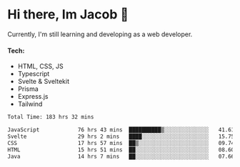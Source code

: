 # Hi there, Im Jacob 👋
Currently, I'm still learning and developing as a web developer.

#### Tech:
- HTML, CSS, JS
- Typescript
- Svelte & Sveltekit
- Prisma
- Express.js
- Tailwind

<!--START_SECTION:waka-->

```txt
Total Time: 183 hrs 32 mins

JavaScript            76 hrs 43 mins  ██████████▒░░░░░░░░░░░░░░   41.61 %
Svelte                29 hrs 2 mins   ████░░░░░░░░░░░░░░░░░░░░░   15.75 %
CSS                   17 hrs 57 mins  ██▒░░░░░░░░░░░░░░░░░░░░░░   09.74 %
HTML                  15 hrs 51 mins  ██░░░░░░░░░░░░░░░░░░░░░░░   08.60 %
Java                  14 hrs 7 mins   ██░░░░░░░░░░░░░░░░░░░░░░░   07.66 %
```

<!--END_SECTION:waka-->
